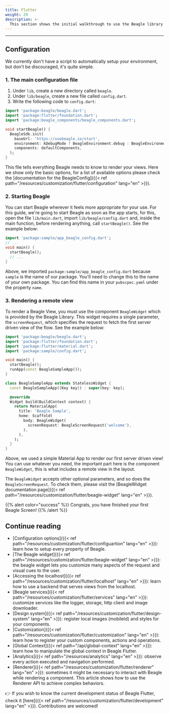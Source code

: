 ```yaml
---
title: Flutter
weight: 29
description: >-
  This section shows the initial walkthrough to use the Beagle library in React Native projects.
---
```


---

## **Configuration**
We currently don't have a script to automatically setup your environment, but don't be discouraged, it's quite simple.

### 1. The main configuration file
1. Under `lib`, create a new directory called `beagle`.
2. Under `lib/beagle`, create a new file called `config.dart`.
3. Write the following code to `config.dart`:

```dart
import 'package:beagle/beagle.dart';
import 'package:flutter/foundation.dart';
import 'package:beagle_components/beagle_components.dart';

void startBeagle() {
  BeagleSdk.init(
    baseUrl: 'https://usebeagle.io/start',
    environment: kDebugMode ? BeagleEnvironment.debug : BeagleEnvironment.production;
    components: defaultComponents,
  );
}
```

This file tells everything Beagle needs to know to render your views. Here we show only the basic options, for a list
of available options please check the [documentation for the BeagleConfig]({{< ref path="/resources/customization/flutter/configuration" lang="en" >}}).

### 2. Starting Beagle
You can start Beagle wherever it feels more appropriate for your use. For this guide, we're going to start Beagle as
soon as the app starts, for this, open the file `lib/main.dart`, import `lib/beagle/config.dart` and, inside the main
function, before rendering  anything, call `startBeagle()`. See the example below:

```dart
import 'package:sample/app_beagle_config.dart';
// ...
void main() {
  startBeagle();
  // ...
}
```

Above, we imported `package:sample/app_beagle_config.dart` because `sample` is the name of our package. You'll need to
change this to the name of your own package. You can find this name in your `pubscpec.yaml` under the property `name`.

### 3. Rendering a remote view
To render a Beagle View, you must use the component `BeagleWidget` which is provided by the Beagle Library. This widget
requires a single parameter, the `screenRequest`, which specifies the request to fetch the first server driven view of
the flow. See the example below:

```dart
import 'package:beagle/beagle.dart';
import 'package:flutter/foundation.dart';
import 'package:flutter/material.dart';
import 'package:sample/config.dart';

void main() {
  startBeagle();
  runApp(const BeagleSampleApp());
}

class BeagleSampleApp extends StatelessWidget {
  const BeagleSampleApp({Key key}) : super(key: key);

  @override
  Widget build(BuildContext context) {
    return MaterialApp(
      title: 'Beagle Sample',
      home: Scaffold(
        body: BeagleWidget(
          screenRequest: BeagleScreenRequest('welcome'),
        ),
      ),
    );
  }
}
```

Above, we used a simple Material App to render our first server driven view! You can use whatever you need, the
important part here is the component `BeagleWidget`, this is what includes a remote view in the layout.

The `BeagleWidget` accepts other optional parameters, and so does the `BeagleScreenRequest`. To check them, please visit
the [BeagleWidget documentation page]({{< ref path="/resources/customization/flutter/beagle-widget" lang="en" >}}).

{{% alert color="success" %}}
Congrats, you have finished your first Beagle Screen!
{{% /alert %}}

## Continue reading

- [Configuration options]({{< ref path="/resources/customization/flutter/configuartion" lang="en" >}}): learn how to setup every property of Beagle.
- [The Beagle widget]({{< ref path="/resources/customization/flutter/beagle-widget" lang="en" >}}): the beagle widget lets you customize many aspects of the request and visual cues to the user.
- [Accessing the localhost]({{< ref path="/resources/customization/flutter/localhost" lang="en" >}}): learn how to use a backend that serves views from the localhost.
- [Beagle services]({{< ref path="/resources/customization/flutter/services" lang="en" >}}): customize services like the logger, storage, http client and image downloader.
- [Design system]({{< ref path="/resources/customization/flutter/design-system" lang="en" >}}): register local images (mobileId) and styles for your components.
- [Customization]({{< ref path="/resources/customization/flutter/customization" lang="en" >}}): learn how to register your custom components, actions and operations.
- [Global Context]({{< ref path="/api/global-context" lang="en" >}}): learn how to manipulate the global context in Beagle Flutter.
- [Analytics]({{< ref path="/resources/analytics" lang="en" >}}): observe every action executed and navigation performed.
- [Renderer]({{< ref path="/resources/customization/flutter/renderer" lang="en" >}}): sometimes it might be necessary to interact with Beagle while rendering a component.
This article shows how to use the Renderer API to achieve complex behaviors.

👉 If you wish to know the current development status of Beagle Flutter, check it
[here]({{< ref path="/resources/customization/flutter/development" lang="en" >}}).
Contributions are welcomed!
